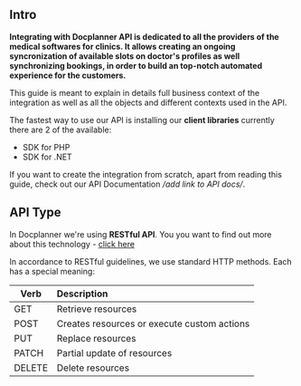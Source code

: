 ## Intro

<img :src="$withBase('/img/launch.png')" style="width:40%; float: right; margin-left: 50px;"> **Integrating with Docplanner API is dedicated to all the providers of the medical softwares for clinics. It allows creating an ongoing syncronization of available slots on doctor's profiles as well synchronizing bookings, in order to build an top-notch automated experience for the customers.**

This guide is meant to explain in details full business context of the integration as well as all the objects and different contexts used in the API. 

The fastest way to use our API is installing our **client libraries** currently there are 2 of the available:

- SDK for PHP
- SDK for .NET

If you want to create the integration from scratch, apart from reading this guide, check out our API Documentation */add link to API docs/*.


## API Type

In Docplanner we're using **RESTful API**. You you want to find out more about this technology - [click here](https://en.wikipedia.org/wiki/Representational_state_transfer) 

In accordance to RESTful guidelines, we use standard HTTP methods. Each has a special meaning:

| Verb   | Description                                 |
| ------ | :------------------------------------------ |
| GET    | Retrieve resources                          |
| POST   | Creates resources or execute custom actions |
| PUT    | Replace resources                           |
| PATCH  | Partial update of resources                 |
| DELETE | Delete resources                            |

